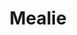 ---
draft: false
title: Mealie
content:
  id: mealie
  name: Mealie
  logo: /images/applications/others/mealie/logo.png
  website: https://mealie.io/
  iframe_website: /website/applications/others/mealie
  dashboardImage: /images/applications/others/mealie/screenshot-1.png
  short_description: Mealie is an intuitive and easy to use recipe management app
  description: "Mealie is an intuitive and easy to use recipe management app. It's designed to make your life easier by being the best recipes management experience on the web and providing you with an easy to use interface to manage your growing collection of recipes."
  features:
    - title: Import Recipes
      description: Quickly and easily import recipes from sites around the web using the built in recipe scraper.
    - title: Rich User Interface & Meal Planner
      description: Use a beautiful and intuitive user interface to create, edit, and delete recipes. Recipe editor supports markdown syntax. and Create Meal Plans for the week, month, or year!
    - title: Users & Groups
      description: Add new users with sign-up links or simply create a new user in the admin panel. Sort users into groups to share recipes with the whole family, but keep your Meal Plans separate.
    - title: Webhooks
      description: Schedule webhooks to send notifications to 3rd party services with todays Meal Plan data.
  screenshots:
    - /images/applications/others/mealie/screenshot-1.png
    - /images/applications/others/mealie/screenshot-2.png
---